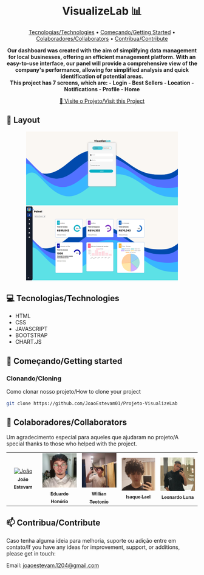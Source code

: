 <h1 align="center" style="font-weight: bold;">VisualizeLab 📊</h1>

<p align="center">
 <a href="#tech">Tecnologias/Technologies</a> • 
 <a href="#started">Começando/Getting Started</a> • 
  <a href="#colab">Colaboradores/Collaborators</a> •
 <a href="#contribute">Contribua/Contribute</a>
</p>

<p align="center">
    <b>Our dashboard was created with the aim of simplifying data management for local businesses, offering an efficient management platform. With an easy-to-use interface, our panel will provide a comprehensive view of the company's performance, allowing for simplified analysis and quick identification of potential areas.</b>
    <br><b>This project has 7 screens, which are:
    - Login
    - Best Sellers
    - Location
    - Notifications
    - Profile
    - Home</b>
</p>

<p align="center">
     <a href="https://github.com/JoaoEstevam01/Projeto-VisualizeLab">📱 Visite o Projeto/Visit this Project</a>
</p>

<h2 id="layout">🎨 Layout</h2>

<p align="center">
    <img src="/img/Tela-Login.png" width="400px">
    <img src="/img/Painel-Dash.png" width="400px">
</p>

<h2 id="technologies">💻 Tecnologias/Technologies</h2>

- HTML
- CSS
- JAVASCRIPT
- BOOTSTRAP
- CHART.JS

<h2 id="started">🚀 Começando/Getting started</h2>

<h3>Clonando/Cloning</h3>

Como clonar nosso projeto/How to clone your project

```bash
git clone https://github.com/JoaoEstevam01/Projeto-VisualizeLab
```

<h2 id="colab">🤝 Colaboradores/Collaborators</h2>

Um agradecimento especial para aqueles que ajudaram no projeto/A special thanks to those who helped with the project.

<table>
  <tr>
    <td align="center">
      <a href="https://github.com/JoaoEstevam01">
        <img src="/img/João.jpeg" width="100px;" alt="João"/><br>
        <sub>
          <b>João Estevam</b>
        </sub>
      </a>
    </td>
    <td align="center">
      <a href="https://github.com/eumura7">
        <img src="/img/Edu.jpeg" width="100px;" alt="Edu"/><br>
        <sub>
          <b>Eduardo Honório</b>
        </sub>
      </a>
    </td>
    <td align="center">
      <a href="https://github.com/notwiu">
        <img src="/img/will.jpeg" width="100px;" alt="Willian Teotonio"/><br>
        <sub>
          <b>Willian Teotonio</b>
        </sub>
      </a>
    </td>
        <td align="center">
      <a href="https://github.com/imLaeL">
        <img src="/img/Isaque.jpeg" width="100px;" alt="Isaque Lael"/><br>
        <sub>
          <b>Isaque Lael</b>
        </sub>
      </a>
    </td>
        <td align="center">
      <a href="https://github.com/LeoLuna307">
        <img src="/img/Leo.jpeg" width="100px;" alt="Leonardo Luna"/><br>
        <sub>
          <b>Leonardo Luna</b>
        </sub>
      </a>
    </td>
  </tr>
</table>

<h2 id="contribute">📫 Contribua/Contribute</h2>

Caso tenha alguma ideia para melhoria, suporte ou adição entre em contato/If you have any ideas for improvement, support, or additions, please get in touch:

Email: joaoestevam.1204@gmail.com

